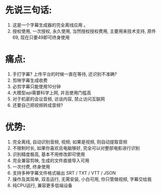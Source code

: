 # 先说三句话:
1. 这是一个字幕生成器的完全离线应用 。
2. 授权使用, 一次授权, 永久使用, 当然授权授权费用, 主要用来技术支持, 原件69, 现在只要49即可终身使用

# 痛点:
1. 手打字幕? 上传平台的时候一直在等待, 还识别不准确? 
2. 剪映字幕生成收费
2. 必剪字幕只能使用10分钟
3. 大模型api需要科学上网, 并且使用门槛高
4. 对于机密的会议音频, 访谈内容, 禁止访问互联网
5. 还要自己把视频转成音频?


# 优势:
1. 完全离线, 自动识别音频, 视频; 如果是视频, 则自动提取音频
2. 不限制时长, 如果你喜欢且电脑够好, 完全可以对整部电影进行识别
3. 识别精度极高, 基本不用修改即可使用
4. 完全兼容剪映, 生成的文件直接导入可用
5. 一次付费, 终身使用
6. 支持多种字幕文件格式输出 SRT / TXT / VTT / JSON
7. 操作及其简单, 双击运行, 无需安装, 小白可用, 你只管做视频, 字幕交给我
8. 纯CPU运行, 兼容更多低端设备